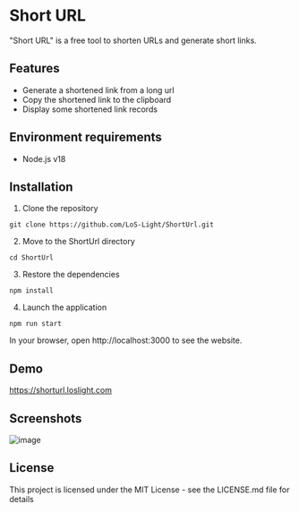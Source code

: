 # Short URL

"Short URL" is a free tool to shorten URLs and generate short links.

## Features

-   Generate a shortened link from a long url
-   Copy the shortened link to the clipboard
-   Display some shortened link records

## Environment requirements

-   Node.js v18

## Installation

1. Clone the repository

```
git clone https://github.com/LoS-Light/ShortUrl.git
```

2. Move to the ShortUrl directory

```
cd ShortUrl
```

3. Restore the dependencies

```
npm install
```

4. Launch the application

```
npm run start
```

In your browser, open http://localhost:3000 to see the website.

## Demo

https://shorturl.loslight.com

## Screenshots

![image](https://github.com/LoS-Light/ShortUrl/blob/main/screenshots/short-url-01.jpg)

## License

This project is licensed under the MIT License - see the LICENSE.md file for details

